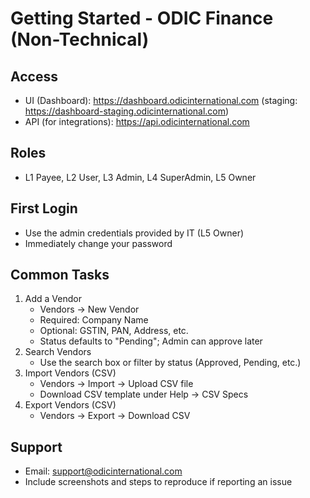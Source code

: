 # Getting Started - ODIC Finance (Non-Technical)

## Access
- UI (Dashboard): https://dashboard.odicinternational.com (staging: https://dashboard-staging.odicinternational.com)
- API (for integrations): https://api.odicinternational.com

## Roles
- L1 Payee, L2 User, L3 Admin, L4 SuperAdmin, L5 Owner

## First Login
- Use the admin credentials provided by IT (L5 Owner)
- Immediately change your password

## Common Tasks
1. Add a Vendor
   - Vendors → New Vendor
   - Required: Company Name
   - Optional: GSTIN, PAN, Address, etc.
   - Status defaults to "Pending"; Admin can approve later
2. Search Vendors
   - Use the search box or filter by status (Approved, Pending, etc.)
3. Import Vendors (CSV)
   - Vendors → Import → Upload CSV file
   - Download CSV template under Help → CSV Specs
4. Export Vendors (CSV)
   - Vendors → Export → Download CSV

## Support
- Email: support@odicinternational.com
- Include screenshots and steps to reproduce if reporting an issue
